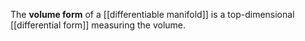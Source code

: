 The **volume form** of a [[differentiable manifold]] is a top-dimensional [[differential form]] measuring the volume.